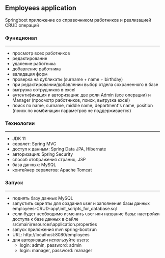## Employees application
Springboot приложение со справочником работников и реализацией CRUD операций

### Функционал

---
* просмотр всех работников
* редактирование 
* удаление работника
* добавление работника
* валидация форм
* проверка на дубликаты (surname + name + birthday) 
* при редактировании/добавлении выбор отдела сохраненного в базе
* выгрузка сотрудников в excel
* аутентификация и авторизация: две роли Admin (все операции) и Manager (просмотр работников, поиск, выгрузка excel)
* поиск по name, surname, middle name, department's name, position (поиск по комбинации параметров не поддерживается)
### Технологии

---
* JDK 11
* сервлет: Spring MVC
* доступ к данным: Spring Data JPA, Hibernate
* авторизация: Spring Security
* способ отображения страниц: JSP
* база данных: MySQL
* контейнер сервлетов: Apache Tomcat
### Запуск

---
* поднять базу данных MySQL
* запустить скрипты для создания user и заполнения базы данных employees-CRUD-app\init_scripts_for_database.sql
* если будет необходимо изменить user или название базы: настройки доступа к базе данных в файле src\main\resources\application.properties
* запуск приложения mvn spring-boot:run
* URL: http://localhost:8080/employees
* для авторизации используйте users:
  * login: admin, password: admin
  * login: manager, password: manager
